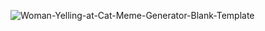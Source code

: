 ![Woman-Yelling-at-Cat-Meme-Generator-Blank-Template](https://user-images.githubusercontent.com/98805097/212765755-af6baa87-5678-4108-9770-69bf171d375a.png)
